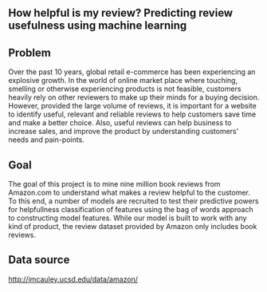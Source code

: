 ## How helpful is my review? Predicting review usefulness using machine learning
## Problem
Over the past 10 years, global retail e-commerce has been experiencing an explosive growth. In the world of online market place where touching, smelling or otherwise experiencing products is not feasible, customers heavily rely on other reviewers to make up their minds for a buying decision. However, provided the large volume of reviews, it is important for a website to identify useful, relevant and reliable reviews to help customers save time and make a better choice. Also, useful reviews can help business to increase sales, and improve the product by understanding customers' needs and pain-points.
## Goal
The goal of this project is to mine nine million book reviews from Amazon.com to understand what makes a review helpful to the customer. To this end, a number of models are recruited to test their predictive powers for helpfullness classification of features using the bag of words approach to constructing model features. While our model is built to work with any kind of product, the review dataset provided by Amazon only includes book reviews.
## Data source
http://jmcauley.ucsd.edu/data/amazon/
